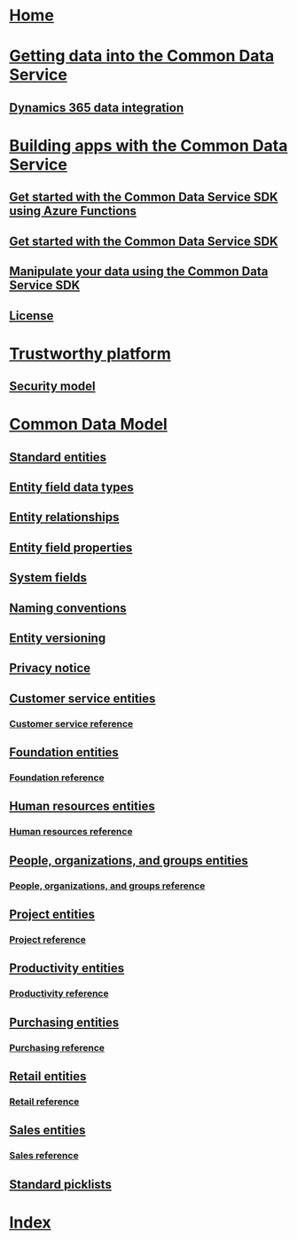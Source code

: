 # [Home](introduction.md)
# [Getting data into the Common Data Service](data-integration-home-page.md)
## [Dynamics 365 data integration](dynamics-365-integration.md)
# [Building apps with the Common Data Service](cds-sdk-home-page.md)
## [Get started with the Common Data Service SDK using Azure Functions](cds-sdk-azure-functions-get-started.md)
## [Get started with the Common Data Service SDK](cds-sdk-get-started.md)
## [Manipulate your data using the Common Data Service SDK](cds-sdk-manipulate-data.md)
## [License](cds-sdk-eula.md)
# [Trustworthy platform](security-home-page.md)
## [Security model](security-model.md)
# [Common Data Model](common-data-model.md)
## [Standard entities](standard-entities.md)
## [Entity field data types](field-data-types.md)
## [Entity relationships](relationships.md)
## [Entity field properties](field-properties.md)
## [System fields](system-fields.md)
## [Naming conventions](naming-conventions.md)
## [Entity versioning](versioning.md)
## [Privacy notice](privacy-notice.md)
## [Customer service entities](entities-customer-service.md)
### [Customer service reference](entity-tables/customer-service.md)
## [Foundation entities](entities-foundation.md)
### [Foundation reference](entity-tables/foundation.md)
## [Human resources entities](entities-human-resources.md)
### [Human resources reference](entity-tables/human-resources.md)
## [People, organizations, and groups entities](entities-person-organization-group.md)
### [People, organizations, and groups reference](entity-tables/person-organization-group.md)
## [Project entities](entities-project.md)
### [Project reference](entity-tables/project.md)
## [Productivity entities](entities-productivity.md)
### [Productivity reference](entity-tables/productivity.md)
## [Purchasing entities](entities-purchasing.md)
### [Purchasing reference](entity-tables/purchasing.md)
## [Retail entities](entities-retail.md)
### [Retail reference](entity-tables/retail.md)
## [Sales entities](entities-sales.md)
### [Sales reference](entity-tables/sales.md)
## [Standard picklists](standard-picklists.md)
# [Index](index.md)

